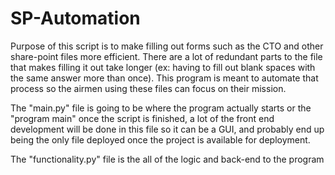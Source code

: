# SP-Automation

Purpose of this script is to make filling out forms such as the CTO and other share-point files more efficient.
There are a lot of redundant parts to the file that makes filling it out take longer (ex: having to fill out blank spaces with the same answer more than once). This program is meant to automate that process so the airmen using these files can focus on their mission.

The "main.py" file is going to be where the program actually starts or the "program main" once the script is finished, a lot of the front end development will be done in this file so it can be a GUI, and probably end up being the only file deployed once the project is available for deployment.

The "functionality.py" file is the all of the logic and back-end to the program 
